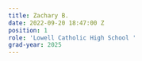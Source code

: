 ```yaml
---
title: Zachary B.
date: 2022-09-20 18:47:00 Z
position: 1
role: 'Lowell Catholic High School '
grad-year: 2025
---
```


